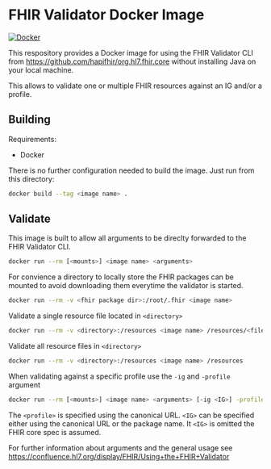 # FHIR Validator Docker Image

[![Docker](https://github.com/cybernop/fhir-validator-docker/actions/workflows/docker-publish.yml/badge.svg)](https://github.com/cybernop/fhir-validator-docker/actions/workflows/docker-publish.yml)

This respository provides a Docker image for using the FHIR Validator CLI from https://github.com/hapifhir/org.hl7.fhir.core without installing Java on your local machine.

This allows to validate one or multiple FHIR resources against an IG and/or a profile.

## Building

Requirements:

* Docker

There is no further configuration needed to build the image. Just run from this directory:

```bash
docker build --tag <image name> .
```

## Validate

This image is built to allow all arguments to be direclty forwarded to the FHIR Validator CLI.

```bash
docker run --rm [<mounts>] <image name> <arguments>
```

For convience a directory to locally store the FHIR packages can be mounted to avoid downloading them everytime the validator is started.

```bash
docker run --rm -v <fhir package dir>:/root/.fhir <image name>
```

Validate a single resource file located in `<directory>`

```bash
docker run --rm -v <directory>:/resources <image name> /resources/<file name>
```
Validate all resource files in `<directory>`

```bash
docker run --rm -v <directory>:/resources <image name> /resources
```
When validating against a specific profile use the `-ig` and `-profile` argument

```bash
docker run --rm [<mounts>] <image name> <arguments> [-ig <IG>] -profile <profile>
```
The `<profile>` is specified using the canonical URL. `<IG>` can be specified either using the canonical URL or the package name. It `<IG>` is omitted the FHIR core spec is assumed.

For further information about arguments and the general usage see https://confluence.hl7.org/display/FHIR/Using+the+FHIR+Validator
